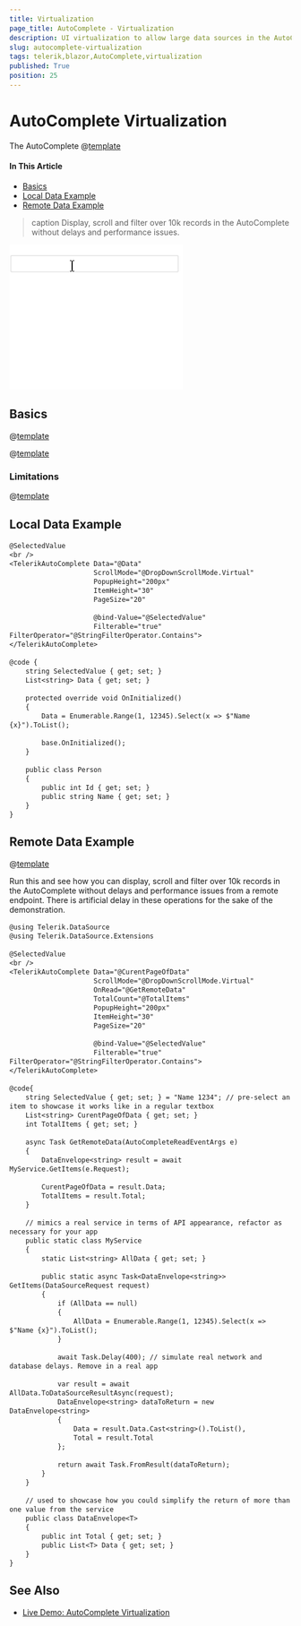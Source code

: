 ```yaml
---
title: Virtualization
page_title: AutoComplete - Virtualization
description: UI virtualization to allow large data sources in the AutoComplete for Blazor.
slug: autocomplete-virtualization
tags: telerik,blazor,AutoComplete,virtualization
published: True
position: 25
---
```


# AutoComplete Virtualization

The AutoComplete @[template](/_contentTemplates/common/dropdowns-virtualization.md#value-proposition)

#### In This Article

* [Basics](#basics)
* [Local Data Example](#local-data-example)
* [Remote Data Example](#remote-data-example)


>caption Display, scroll and filter over 10k records in the AutoComplete without delays and performance issues.

![Virtual Scrolling of large local data](images/autocomplete-virtual-scrolling-local.gif)



## Basics

@[template](/_contentTemplates/common/dropdowns-virtualization.md#basics-core)


@[template](/_contentTemplates/common/dropdowns-virtualization.md#remote-data-specifics)

### Limitations

@[template](/_contentTemplates/common/dropdowns-virtualization.md#limitations)



## Local Data Example


````CSHTML
@SelectedValue
<br />
<TelerikAutoComplete Data="@Data"
                     ScrollMode="@DropDownScrollMode.Virtual"
                     PopupHeight="200px"
                     ItemHeight="30"
                     PageSize="20"

                     @bind-Value="@SelectedValue"
                     Filterable="true" FilterOperator="@StringFilterOperator.Contains">
</TelerikAutoComplete>

@code {
    string SelectedValue { get; set; }
    List<string> Data { get; set; }

    protected override void OnInitialized()
    {
        Data = Enumerable.Range(1, 12345).Select(x => $"Name {x}").ToList();

        base.OnInitialized();
    }

    public class Person
    {
        public int Id { get; set; }
        public string Name { get; set; }
    }
}
````



## Remote Data Example

@[template](/_contentTemplates/common/dropdowns-virtualization.md#remote-data-sample-intro)

Run this and see how you can display, scroll and filter over 10k records in the AutoComplete without delays and performance issues from a remote endpoint. There is artificial delay in these operations for the sake of the demonstration.

````CSHTML
@using Telerik.DataSource
@using Telerik.DataSource.Extensions

@SelectedValue
<br />
<TelerikAutoComplete Data="@CurentPageOfData"
                     ScrollMode="@DropDownScrollMode.Virtual"
                     OnRead="@GetRemoteData"
                     TotalCount="@TotalItems"
                     PopupHeight="200px"
                     ItemHeight="30"
                     PageSize="20"

                     @bind-Value="@SelectedValue"
                     Filterable="true" FilterOperator="@StringFilterOperator.Contains">
</TelerikAutoComplete>

@code{
    string SelectedValue { get; set; } = "Name 1234"; // pre-select an item to showcase it works like in a regular textbox
    List<string> CurentPageOfData { get; set; }
    int TotalItems { get; set; }

    async Task GetRemoteData(AutoCompleteReadEventArgs e)
    {
        DataEnvelope<string> result = await MyService.GetItems(e.Request);

        CurentPageOfData = result.Data;
        TotalItems = result.Total;
    }

    // mimics a real service in terms of API appearance, refactor as necessary for your app
    public static class MyService
    {
        static List<string> AllData { get; set; }

        public static async Task<DataEnvelope<string>> GetItems(DataSourceRequest request)
        {
            if (AllData == null)
            {
                AllData = Enumerable.Range(1, 12345).Select(x => $"Name {x}").ToList();
            }

            await Task.Delay(400); // simulate real network and database delays. Remove in a real app

            var result = await AllData.ToDataSourceResultAsync(request);
            DataEnvelope<string> dataToReturn = new DataEnvelope<string>
            {
                Data = result.Data.Cast<string>().ToList(),
                Total = result.Total
            };

            return await Task.FromResult(dataToReturn);
        }
    }

    // used to showcase how you could simplify the return of more than one value from the service
    public class DataEnvelope<T>
    {
        public int Total { get; set; }
        public List<T> Data { get; set; }
    }
}
````


## See Also

  * [Live Demo: AutoComplete Virtualization](https://demos.telerik.com/blazor-ui/autocomplete/virtualization)
   
  
